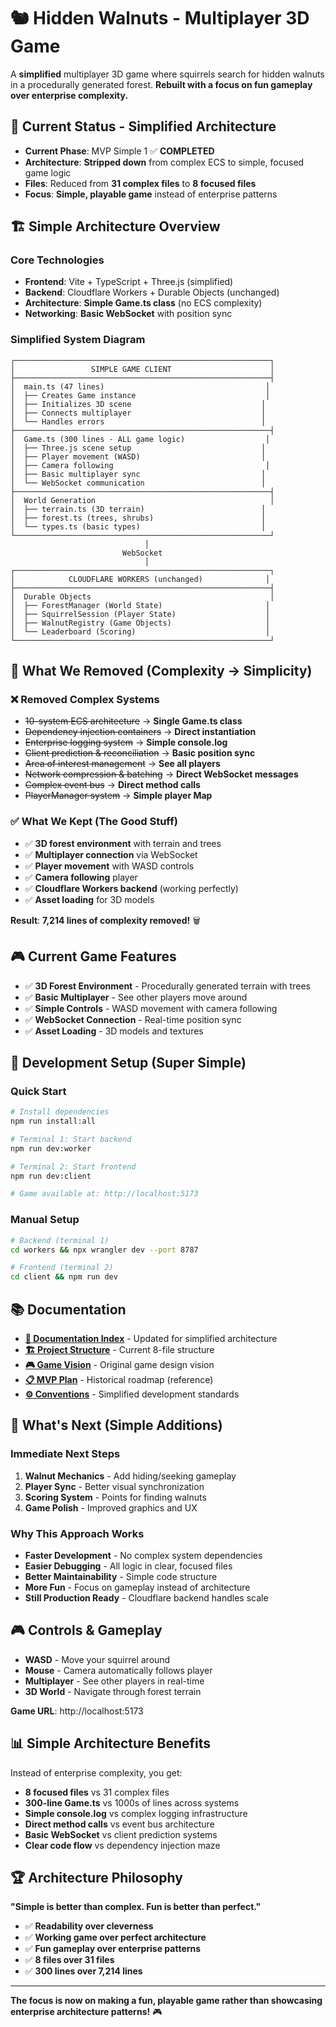 # 🐿️ Hidden Walnuts - Multiplayer 3D Game

A **simplified** multiplayer 3D game where squirrels search for hidden walnuts in a procedurally generated forest. **Rebuilt with a focus on fun gameplay over enterprise complexity.**

## 🎯 **Current Status - Simplified Architecture**

- **Current Phase**: MVP Simple 1 ✅ **COMPLETED** 
- **Architecture**: **Stripped down** from complex ECS to simple, focused game logic
- **Files**: Reduced from **31 complex files** to **8 focused files**
- **Focus**: **Simple, playable game** instead of enterprise patterns

## 🏗️ **Simple Architecture Overview**

### **Core Technologies**
- **Frontend**: Vite + TypeScript + Three.js (simplified)
- **Backend**: Cloudflare Workers + Durable Objects (unchanged)
- **Architecture**: **Simple Game.ts class** (no ECS complexity)
- **Networking**: **Basic WebSocket** with position sync

### **Simplified System Diagram**

```
┌─────────────────────────────────────────────────────────┐
│                 SIMPLE GAME CLIENT                      │
├─────────────────────────────────────────────────────────┤
│  main.ts (47 lines)                                    │
│  ├── Creates Game instance                             │
│  ├── Initializes 3D scene                             │
│  ├── Connects multiplayer                             │
│  └── Handles errors                                   │
├─────────────────────────────────────────────────────────┤
│  Game.ts (300 lines - ALL game logic)                  │
│  ├── Three.js scene setup                             │
│  ├── Player movement (WASD)                           │ 
│  ├── Camera following                                  │
│  ├── Basic multiplayer sync                           │
│  └── WebSocket communication                          │
├─────────────────────────────────────────────────────────┤
│  World Generation                                       │
│  ├── terrain.ts (3D terrain)                          │
│  ├── forest.ts (trees, shrubs)                        │
│  └── types.ts (basic types)                           │
└─────────────────────────────────────────────────────────┘
                              │
                         WebSocket
                              │
┌─────────────────────────────────────────────────────────┐
│            CLOUDFLARE WORKERS (unchanged)              │
├─────────────────────────────────────────────────────────┤
│  Durable Objects                                        │
│  ├── ForestManager (World State)                       │
│  ├── SquirrelSession (Player State)                    │
│  ├── WalnutRegistry (Game Objects)                     │
│  └── Leaderboard (Scoring)                             │
└─────────────────────────────────────────────────────────┘
```

## 🚀 **What We Removed (Complexity → Simplicity)**

### **❌ Removed Complex Systems**
- ~~10-system ECS architecture~~ → **Single Game.ts class**
- ~~Dependency injection containers~~ → **Direct instantiation**  
- ~~Enterprise logging system~~ → **Simple console.log**
- ~~Client prediction & reconciliation~~ → **Basic position sync**
- ~~Area of interest management~~ → **See all players**
- ~~Network compression & batching~~ → **Direct WebSocket messages**
- ~~Complex event bus~~ → **Direct method calls**
- ~~PlayerManager system~~ → **Simple player Map**

### **✅ What We Kept (The Good Stuff)**
- ✅ **3D forest environment** with terrain and trees
- ✅ **Multiplayer connection** via WebSocket
- ✅ **Player movement** with WASD controls  
- ✅ **Camera following** player
- ✅ **Cloudflare Workers backend** (working perfectly)
- ✅ **Asset loading** for 3D models

**Result**: **7,214 lines of complexity removed!** 🗑️

## 🎮 **Current Game Features**

- ✅ **3D Forest Environment** - Procedurally generated terrain with trees
- ✅ **Basic Multiplayer** - See other players move around  
- ✅ **Simple Controls** - WASD movement with camera following
- ✅ **WebSocket Connection** - Real-time position sync
- ✅ **Asset Loading** - 3D models and textures

## 🚀 **Development Setup (Super Simple)**

### **Quick Start**
```bash
# Install dependencies  
npm run install:all

# Terminal 1: Start backend
npm run dev:worker

# Terminal 2: Start frontend  
npm run dev:client

# Game available at: http://localhost:5173
```

### **Manual Setup**
```bash
# Backend (terminal 1)
cd workers && npx wrangler dev --port 8787

# Frontend (terminal 2)  
cd client && npm run dev
```

## 📚 **Documentation**

- **[📖 Documentation Index](docs/DOCUMENTATION.md)** - Updated for simplified architecture
- **[🏗️ Project Structure](docs/PROJECT_STRUCTURE.md)** - Current 8-file structure
- **[🎮 Game Vision](docs/GameVision.md)** - Original game design vision
- **[📋 MVP Plan](docs/MVP_Plan_Hidden_Walnuts-2.md)** - Historical roadmap (reference)
- **[⚙️ Conventions](docs/conventions.md)** - Simplified development standards

## 🎯 **What's Next (Simple Additions)**

### **Immediate Next Steps**
1. **Walnut Mechanics** - Add hiding/seeking gameplay  
2. **Player Sync** - Better visual synchronization
3. **Scoring System** - Points for finding walnuts
4. **Game Polish** - Improved graphics and UX

### **Why This Approach Works**
- **Faster Development** - No complex system dependencies
- **Easier Debugging** - All logic in clear, focused files  
- **Better Maintainability** - Simple code structure
- **More Fun** - Focus on gameplay instead of architecture
- **Still Production Ready** - Cloudflare backend handles scale

## 🎮 **Controls & Gameplay**

- **WASD** - Move your squirrel around
- **Mouse** - Camera automatically follows player
- **Multiplayer** - See other players in real-time
- **3D World** - Navigate through forest terrain

**Game URL**: http://localhost:5173

## 📊 **Simple Architecture Benefits**

Instead of enterprise complexity, you get:

- **8 focused files** vs 31 complex files
- **300-line Game.ts** vs 1000s of lines across systems  
- **Simple console.log** vs complex logging infrastructure
- **Direct method calls** vs event bus architecture
- **Basic WebSocket** vs client prediction systems
- **Clear code flow** vs dependency injection maze

## 🏆 **Architecture Philosophy**

**"Simple is better than complex. Fun is better than perfect."**

- ✅ **Readability over cleverness**
- ✅ **Working game over perfect architecture** 
- ✅ **Fun gameplay over enterprise patterns**
- ✅ **8 files over 31 files**
- ✅ **300 lines over 7,214 lines**

---

**The focus is now on making a fun, playable game rather than showcasing enterprise architecture patterns!** 🎮